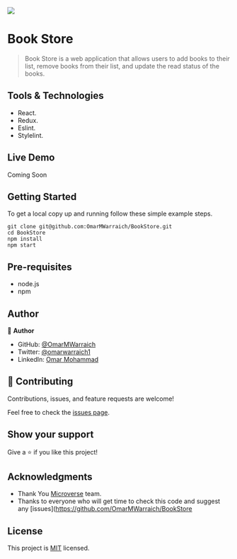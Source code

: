 ![](https://img.shields.io/badge/Microverse-blueviolet)

# Book Store

> Book Store is a web application that allows users to add books to their list, remove books from their list, and update the read status of the books.

## Tools & Technologies

- React.
- Redux.
- Eslint.
- Stylelint.

## Live Demo 

Coming Soon

## Getting Started

To get a local copy up and running follow these simple example steps.

```
git clone git@github.com:OmarMWarraich/BookStore.git
cd BookStore
npm install
npm start
```

## Pre-requisites

- node.js
- npm

## Author

👤 **Author**

- GitHub: [@OmarMWarraich](https://github.com/OmarMWarraich)
- Twitter: [@omarwarraich1](https://twitter.com/@omarwarraich1)
- LinkedIn: [Omar Mohammad](https://www.linkedin.com/in/omar-mohammad-a9902847/)


## 🤝 Contributing

Contributions, issues, and feature requests are welcome!

Feel free to check the [issues page](../../issues/).

## Show your support

Give a ⭐️ if you like this project!

## Acknowledgments

- Thank You [Microverse](www.microverse.org) team.
- Thanks to everyone who will get time to check this code and suggest any [issues](https://github.com/OmarMWarraich/BookStore
## License

This project is [MIT](./MIT.md) licensed.